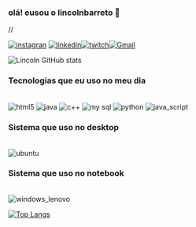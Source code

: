 
### olá! eusou o lincolnbarreto 👋
//


[![instagran](https://img.shields.io/badge/Instagram-E4405F?style=for-the-badge&logo=instagram&logoColor=white)](https://www.instagram.com/barretomedina00/)
[![linkedin](https://img.shields.io/badge/LinkedIn-0077B5?style=for-the-badge&logo=linkedin&logoColor=white)](https://www.linkedin.com/in/lincoln-rangel-3518801aa/)[![twitch](https://img.shields.io/badge/Twitch-9146FF?style=for-the-badge&logo=twitch&logoColor=white)](https://www.twitch.tv/lincoln_rangel)[![Gmail](https://img.shields.io/badge/Gmail-D14836?style=for-the-badge&logo=gmail&logoColor=white)](barretomedina002gmail.com)

![Lincoln GitHub stats](https://github-readme-stats.vercel.app/api?username=lincolnbarreto&show_icons=true&theme=tokyonight)

### Tecnologias que eu uso no meu dia
<div style="display: inline_block"><br/>
   <img align="center" alt="html5" src=https://img.shields.io/badge/HTML--239120?style=for-the-badge&logo=html5&logoColor=white "" />
    <img align="center" alt="java" src=https://img.shields.io/badge/Java-ED8B00?style=for-the-badge&logo=java&logoColor=white"" />
     <img align="center" alt="c++" src=https://img.shields.io/badge/C%2B%2B-00599C?style=for-the-badge&logo=c%2B%2B&logoColor=white "" />
      <img align="center" alt="my sql" src=https://img.shields.io/badge/MySQL-00000F?style=for-the-badge&logo=mysql&logoColor=white""/>
       <img align="center" alt="python" src=https://img.shields.io/badge/Python--3776AB?style=for-the-badge&logo=python&logoColor=white"" />
       <img align="center" alt="java_script" src=https://img.shields.io/badge/JavaScript-323330?style=for-the-badge&logo=javascript&logoColor=F7DF1E"" />
       
        	
   </div>

### Sistema que uso no desktop
<div style="display: inline_block"><br/>
<img align="center" alt="ubuntu" src=https://img.shields.io/badge/Ubuntu--E95420?style=for-the-badge&logo=ubuntu&logoColor=white"" />
</div>

### Sistema que uso no notebook
<div style="display: inline_block"><br/>
  <img align="center" alt="windows_lenovo" src=https://img.shields.io/badge/Windows-lenovo--_core_i3-0078D6?style=for-the-badge&logo=windows&logoColor=white"" />
</div> 

[![Top Langs](https://github-readme-stats.vercel.app/api/top-langs/?username=lincolnbarreto)](https://github.com/lincolnbarreto/github-readme-stats)
</rest0>
